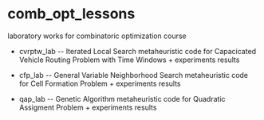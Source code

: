 # comb_opt_lessons
laboratory works for combinatoric optimization course

  - cvrptw_lab -- Iterated Local Search metaheuristic code for Capacicated Vehicle Routing Problem with Time Windows + experiments results
  
  - cfp_lab --  General Variable Neighborhood Search metaheuristic code for Cell Formation Problem  + experiments results
  
  - qap_lab -- Genetic Algorithm metaheuristic code for Quadratic Assigment Problem + experiments results
